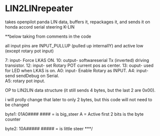 # LIN2LINrepeater
takes openpilot panda LIN data, buffers it, repackages it, and sends it on honda accord serial steering K-LIN

**below taking from comments in the code

 all input pins are INPUT_PULLUP (pulled up internallY) and active low (except rotary pot input)
 
7: input- Force LKAS ON.
10: output- softwareserial Tx (inverted) driving transistor.
12: input- set Rotary POT current pos as center.
13: ouput- used for LED when LKAS is on.
A0: input- Enable Rotary as INPUT.
A4: input- send sendDebug on Serial.   
A5: rotary pot input.

OP to LIN2LIN data structure (it still sends 4 bytes, but the last 2 are 0x00).

i will prolly change that later to only 2 bytes, but this code will not need to be changed

byte1: 01A0####    #### = is big_steer   A = Active   first 2 bits is the byte counter

byte2: 10A#####    ##### = is little steer  ***/


